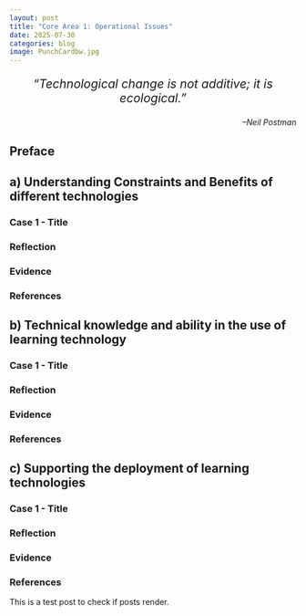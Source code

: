 ```yaml
---
layout: post
title: "Core Area 1: Operational Issues"
date: 2025-07-30
categories: blog
image: PunchCardbw.jpg
---
```


<p style="font-size: 1.5em; text-align: center;">
<em> “Technological change is not additive; it is ecological.”</em>
</p>

<p style="text-align: right;">
<em>–Neil Postman </em>
</p>

## Preface

## a) Understanding Constraints and Benefits of different technologies
### Case 1 - Title
### Reflection
### Evidence
### References
## b) Technical knowledge and ability in the use of learning technology
### Case 1 - Title
### Reflection
### Evidence
### References
## c) Supporting the deployment of learning technologies
### Case 1 - Title
### Reflection
### Evidence
### References




This is a test post to check if posts render.
